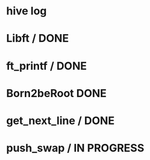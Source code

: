 # hive log
#
# Libft / DONE
# ft_printf / DONE
# Born2beRoot DONE
# get_next_line / DONE
# push_swap / IN PROGRESS